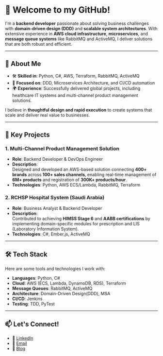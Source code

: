 # 👋 Welcome to my GitHub!

I'm a **backend developer** passionate about solving business challenges with **domain-driven design (DDD)** and **scalable system architectures**. With extensive experience in **AWS cloud infrastructure**, **microservices**, and **message queue systems** like RabbitMQ and ActiveMQ, I deliver solutions that are both robust and efficient.

---

## 🌟 About Me

- 🛠️ **Skilled in**: Python, C#, AWS, Terraform, RabbitMQ, ActiveMQ  
- 🚀 **Focused on**: DDD, Microservices Architecture, and CI/CD automation  
- 🌍 **Experience**: Successfully delivered global projects, including healthcare IT systems and multi-channel product management solutions.  

I believe in **thoughtful design and rapid execution** to create systems that scale and deliver real value to businesses.

---

## 🔑 Key Projects
### **1. Multi-Channel Product Management Solution**  
- **Role**: Backend Developer & DevOps Engineer  
- **Description**:  
  Designed and developed an AWS-based solution connecting **400+ brands** across **100+ sales channels**, enabling real-time management of **6M+ products** and registration of **300K+ products/hour**.  
- **Technologies**: Python, AWS ECS/Lambda, RabbitMQ, Terraform  

### **2. RCHSP Hospital System (Saudi Arabia)**  
- **Role**: Business Analyst & Backend Developer  
- **Description**:  
  Contributed to achieving **HIMSS Stage 6** and **AABB certifications** by implementing domain-specific modules for prescription and LIS (Laboratory Information System).  
- **Technologies**: C#, Ember.js, ActiveMQ  

---

## 🛠️ Tech Stack
Here are some tools and technologies I work with:

- **Languages**: Python, C#
- **Cloud**: AWS (ECS, Lambda, DynamoDB, RDS), Terraform  
- **Message Queues**: RabbitMQ, ActiveMQ  
- **Architecture**: Domain-Driven Design(DDD), MSA  
- **CI/CD**: Jenkins
- **Testing**: TDD, PyTest

---

## 📫 Let's Connect!
- 💼 [LinkedIn](https://www.linkedin.com/in/seungyong-kim-0a90a0163/)  
- 📧 [Email](seungyongkim0327@gmail.com)
- 📝 [Blog](https://velog.io/@yyong/posts)
